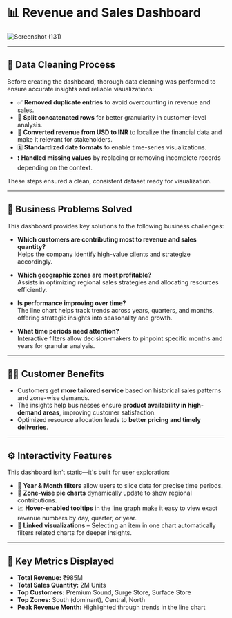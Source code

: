 # 📊 Revenue and Sales Dashboard 

![Screenshot (131)](https://github.com/user-attachments/assets/1e5d6a37-d51e-4e43-a816-b3441ece7453)

---

## 🧹 Data Cleaning Process

Before creating the dashboard, thorough data cleaning was performed to ensure accurate insights and reliable visualizations:

- ✅ **Removed duplicate entries** to avoid overcounting in revenue and sales.
- 🔄 **Split concatenated rows** for better granularity in customer-level analysis.
- 💱 **Converted revenue from USD to INR** to localize the financial data and make it relevant for stakeholders.
- 🗓️ **Standardized date formats** to enable time-series visualizations.
- ❗ **Handled missing values** by replacing or removing incomplete records depending on the context.

These steps ensured a clean, consistent dataset ready for visualization.

---

## 🎯 Business Problems Solved

This dashboard provides key solutions to the following business challenges:

- **Which customers are contributing most to revenue and sales quantity?**  
  Helps the company identify high-value clients and strategize accordingly.

- **Which geographic zones are most profitable?**  
  Assists in optimizing regional sales strategies and allocating resources efficiently.

- **Is performance improving over time?**  
  The line chart helps track trends across years, quarters, and months, offering strategic insights into seasonality and growth.

- **What time periods need attention?**  
  Interactive filters allow decision-makers to pinpoint specific months and years for granular analysis.

---

## 🧑‍💼 Customer Benefits

- Customers get **more tailored service** based on historical sales patterns and zone-wise demands.
- The insights help businesses ensure **product availability in high-demand areas**, improving customer satisfaction.
- Optimized resource allocation leads to **better pricing and timely deliveries**.

---

## ⚙️ Interactivity Features

This dashboard isn’t static—it's built for user exploration:

- 📅 **Year & Month filters** allow users to slice data for precise time periods.
- 🧭 **Zone-wise pie charts** dynamically update to show regional contributions.
- 📈 **Hover-enabled tooltips** in the line graph make it easy to view exact revenue numbers by day, quarter, or year.
- 🔄 **Linked visualizations** – Selecting an item in one chart automatically filters related charts for deeper insights.

---

## 📌 Key Metrics Displayed

- **Total Revenue:** ₹985M  
- **Total Sales Quantity:** 2M Units  
- **Top Customers:** Premium Sound, Surge Store, Surface Store  
- **Top Zones:** South (dominant), Central, North  
- **Peak Revenue Month:** Highlighted through trends in the line chart
